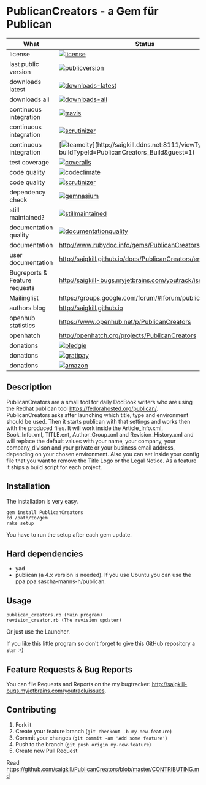# PublicanCreators - a Gem für Publican

| What                          | Status                                                                                                                                                                              |
|-------------------------------|-------------------------------------------------------------------------------------------------------------------------------------------------------------------------------------|
| license                       | [![license](http://img.shields.io/:license-gpl3-blue.svg)](http://www.gnu.org/licenses/gpl-3.0.html)                                                                                |
| last public version           | [![publicversion](https://badge.fury.io/rb/PublicanCreators.png)](http://rubygems.org/gems/PublicanCreators)                                                                      |
| downloads latest              | [![downloads-latest](https://img.shields.io/gem/dtv/PublicanCreators.svg)](https://rubygems.org/gems/PublicanCreators)                                                            |
| downloads all                 | [![downloads-all](https://img.shields.io/gem/dt/PublicanCreators.svg)](https://rubygems.org/gems/PublicanCreators)                                                                |
| continuous integration        | [![travis](https://secure.travis-ci.org/saigkill/PublicanCreators.png?branch=master)](https://secure.travis-ci.org/saigkill/PublicanCreators)                                     |
| continuous integration        | [![scrutinizer](https://scrutinizer-ci.com/g/saigkill/PublicanCreators/badges/build.png?b=master)](https://scrutinizer-ci.com/g/saigkill/PublicanCreators/build-status/master)   |
| continuous integration        | [![teamcity](http://saigkill.ddns.net:8111/app/rest/builds/buildType:(id:PublicanCreators_Build)/statusIcon)](http://saigkill.ddns.net:8111/viewType.html?buildTypeId=PublicanCreators_Build&guest=1)   |
| test coverage                 | [![coveralls](https://coveralls.io/repos/saigkill/PublicanCreators/badge.png?branch=master)](https://coveralls.io/r/saigkill/PublicanCreators?branch=master)                      |
| code quality                  | [![codeclimate](https://codeclimate.com/github/saigkill/PublicanCreators.png)](https://codeclimate.com/github/saigkill/PublicanCreators)                                          |
| code quality                  | [![scrutinizer](https://scrutinizer-ci.com/g/saigkill/PublicanCreators/badges/quality-score.png?b=master)](https://scrutinizer-ci.com/g/saigkill/PublicanCreators/?branch=master) |
| dependency check              | [![gemnasium](https://gemnasium.com/saigkill/PublicanCreators.png)](https://gemnasium.com/saigkill/PublicanCreators)                                                              |
| still maintained?             | [![stillmaintained](http://stillmaintained.com/saigkill/PublicanCreators.png)](http://stillmaintained.com/saigkill/PublicanCreators)                                              |
| documentation quality         | [![documentationquality](http://inch-ci.org/github/saigkill/PublicanCreators.svg?branch=master)](http://inch-ci.org/github/saigkill/PublicanCreators)                             |
| documentation                 | http://www.rubydoc.info/gems/PublicanCreators                                                                                                                                    |
| user documentation            | http://saigkill.github.io/docs/PublicanCreators/en-US/html/                                                                                                                                    |
| Bugreports & Feature requests | http://saigkill-bugs.myjetbrains.com/youtrack/issues                                                                                                                              |
| Mailinglist                   | https://groups.google.com/forum/#!forum/publicancreators |
| authors blog                  | http://saigkill.github.io                                                                                                                                                         |
| openhub statistics            | https://www.openhub.net/p/PublicanCreators                                                                                                                                       |
| openhatch                     | http://openhatch.org/projects/PublicanCreators |
| donations                     | [![pledgie](https://pledgie.com/campaigns/29306.png?skin_name=chrome)](https://pledgie.com/campaigns/29306)                                                                         |
| donations                     | [![gratipay](http://img.shields.io/gratipay/saigkill.svg)](https://gratipay.com/~saigkill/)                                                                                         |
| donations                     | [![amazon](http://tsv-neuss.de/cms/upload/News-Bilder/amazon1.png)](http://www.amazon.de/registry/wishlist/D75HOEQ00BDD)                                                            |

## Description

PublicanCreators are a small tool for daily DocBook writers who are using the Redhat publican tool https://fedorahosted.org/publican/. PublicanCreators asks after
launching which title, type and environment should be used. Then it starts publican with that settings and works then with the produced files.
It will work inside the Article_Info.xml, Book_Info.xml, TITLE.ent, Author_Group.xml and Revision_History.xml and
will replace the default values with your name, your company, your company_divison and your private or your business
email address, depending on your chosen environment. Also you can set inside your config file that you want to remove
the Title Logo or the Legal Notice. As a feature it ships a build script for each project.

## Installation

The installation is very easy.

    gem install PublicanCreators
    cd /path/to/gem
    rake setup

You have to run the setup after each gem update.

## Hard dependencies
* yad
* publican (a 4.x version is needed). If you use Ubuntu you can use the ppa ppa:sascha-manns-h/publican.

## Usage

    publican_creators.rb (Main program)
    revision_creator.rb (The revision updater)

Or just use the Launcher.

If you like this little program so don't forget to give this GitHub repository a star :-)

## Feature Requests & Bug Reports
You can file Requests and Reports on the my bugtracker: http://saigkill-bugs.myjetbrains.com/youtrack/issues.

## Contributing

1. Fork it
2. Create your feature branch (`git checkout -b my-new-feature`)
3. Commit your changes (`git commit -am 'Add some feature'`)
4. Push to the branch (`git push origin my-new-feature`)
5. Create new Pull Request

Read https://github.com/saigkill/PublicanCreators/blob/master/CONTRIBUTING.md